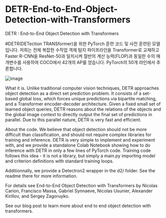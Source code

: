 # DETR-End-to-End-Object-Detection-with-Transformers
DETR : End-to-End Object Detection with Transformers

#DETR(DETection TRANSformer)을 위한 PyTorch 훈련 코드 및 사전 훈련된 모델입니다. 저희는 전체 복잡한 수작업 객체 탐지 파이프라인을 Transformer로 교체하고 Faster R-CNN을 ResNet-50과 일치시켜 절반의 계산 능력(FLOP)과 동일한 수의 매개변수를 사용하여 COCO에서 42개의 AP를 얻습니다. PyTorch의 50개 라인에서 추론합니다.

![image](https://github.com/hyeyun0302/DETR_End-to-End-Object-Detection-with-Transformers/assets/104217871/d0e32cc8-52f6-42a4-a13d-43e73d608e2b)


What it is. Unlike traditional computer vision techniques, DETR approaches object detection as a direct set prediction problem. It consists of a set-based global loss, which forces unique predictions via bipartite matching, and a Transformer encoder-decoder architecture. Given a fixed small set of learned object queries, DETR reasons about the relations of the objects and the global image context to directly output the final set of predictions in parallel. Due to this parallel nature, DETR is very fast and efficient.

About the code. We believe that object detection should not be more difficult than classification, and should not require complex libraries for training and inference. DETR is very simple to implement and experiment with, and we provide a standalone Colab Notebook showing how to do inference with DETR in only a few lines of PyTorch code. Training code follows this idea - it is not a library, but simply a main.py importing model and criterion definitions with standard training loops.

Additionnally, we provide a Detectron2 wrapper in the d2/ folder. See the readme there for more information.

For details see End-to-End Object Detection with Transformers by Nicolas Carion, Francisco Massa, Gabriel Synnaeve, Nicolas Usunier, Alexander Kirillov, and Sergey Zagoruyko.

See our blog post to learn more about end to end object detection with transformers.

